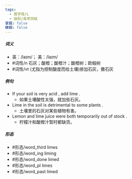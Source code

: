 ```yaml
---
tags:
  - 首字母/L
  - 级别/高考四级
掌握: false
模糊: false
---
```

##### 词义
- 英：/laɪm/； 美：/laɪm/
- #词性/n  石灰；酸橙；酸橙汁；酸橙树；欧椴树
- #词性/vt  (尤指为控制酸度而给土壤)掺加石灰，撒石灰
##### 例句
- If your soil is very acid , add lime .
	- 如果土壤酸性太强，就加些石灰。
- Lime in the soil is detrimental to some plants .
	- 土壤里的石灰对某些植物有害。
- Lemon and lime juice were both temporarily out of stock .
	- 柠檬汁和酸橙汁暂时都缺货。
##### 形态
- #形态/word_third limes
- #形态/word_ing liming
- #形态/word_done limed
- #形态/word_pl limes
- #形态/word_past limed
